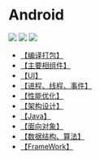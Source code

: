 # Android

[![](https://img.shields.io/badge/license-MIT-lightgrey)](https://github.com/Apriluestc/Android/blob/master/LICENSE)
[![](https://img.shields.io/badge/lang-%E7%AE%80%E4%BD%93%E4%B8%AD%E6%96%87-orange)](https://github.com/Apriluestc/Android/blob/master/Lang/Chinese.md)
[![](https://img.shields.io/badge/lang-English-yellow)](https://github.com/Apriluestc/Android/blob/master/Lang/English.md)

- [【编译打包】](https://github.com/Apriluestc/Android/tree/master/Docs/MainComponents)
- [【主要相组件】](https://github.com/Apriluestc/Android/tree/master/Docs/MainComponents)
- [【UI】](https://github.com/Apriluestc/Android/tree/master/Docs/MainComponents)
- [【进程、线程、事件】](https://github.com/Apriluestc/Android/tree/master/Docs/MainComponents)
- [【性能优化】](https://github.com/Apriluestc/Android/tree/master/Docs/MainComponents)
- [【架构设计】](https://github.com/Apriluestc/Android/tree/master/Docs/MainComponents)
- [【Java】](https://github.com/Apriluestc/Android/tree/master/Docs/MainComponents)
- [【面向对象】](https://github.com/Apriluestc/Android/tree/master/Docs/MainComponents)
- [【数据结构、算法】](https://github.com/Apriluestc/Android/tree/master/Docs/MainComponents)
- [【FrameWork】](https://github.com/Apriluestc/Android/tree/master/Docs/MainComponents)
